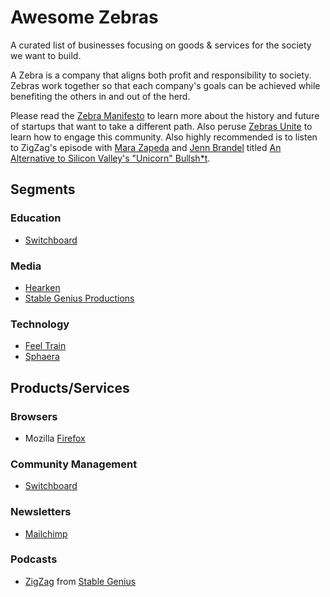 # Awesome Zebras

A curated list of businesses focusing on goods &amp; services for the society we want to build.

A Zebra is a company that aligns both profit and responsibility to society.
Zebras work together so that each company's goals can be achieved while benefiting
the others in and out of the herd.

Please read the [Zebra Manifesto](https://medium.com/@sexandstartups/zebrasfix-c467e55f9d96) to learn more
about the history and future of startups that want to take a different path. Also peruse
[Zebras Unite](https://www.zebrasunite.com) to learn how to engage this community. Also highly recommended is
to listen to ZigZag's episode with [Mara Zapeda](https://twitter.com/marazepeda) and [Jenn Brandel](https://twitter.com/jenniferbrandel) titled
[An Alternative to Silicon Valley's "Unicorn" Bullsh*t](https://zigzagpod.com/2019/04/25/s4-ep02-an-alternative-to-silicon-valleys-unicorn-bullsht/).

## Segments

### Education

* [Switchboard](https://switchboardhq.com/)

### Media

* [Hearken](https://www.wearehearken.com/)
* [Stable Genius Productions](https://www.stableg.com/)

### Technology

* [Feel Train](https://feeltrain.com/)
* [Sphaera](https://sphaera.world/)

## Products/Services

### Browsers

* Mozilla [Firefox](https://getfirefox.com)

### Community Management

* [Switchboard](https://switchboardhq.com/)

### Newsletters

* [Mailchimp](https://mailchimp.com)

### Podcasts

* [ZigZag](https://zigzagpod.com) from [Stable Genius](https://www.stableg.com)
